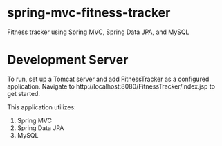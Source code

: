 # spring-mvc-fitness-tracker
Fitness tracker using Spring MVC, Spring Data JPA, and MySQL

# Development Server
To run, set up a Tomcat server and add FitnessTracker as a configured application.
Navigate to http://localhost:8080/FitnessTracker/index.jsp to get started.

This application utilizes:
1. Spring MVC
2. Spring Data JPA
3. MySQL
